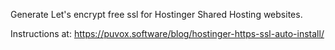Generate Let's encrypt free ssl for Hostinger Shared Hosting websites.

Instructions at: <a href="https://puvox.software/blog/hostinger-https-ssl-auto-install/">https://puvox.software/blog/hostinger-https-ssl-auto-install/</a>